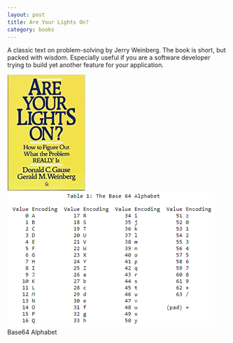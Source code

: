 ```yaml
---
layout: post
title: Are Your Lights On?
category: books
---
```


A classic text on problem-solving by Jerry Weinberg. The book is short, but packed with wisdom. Especially useful if you are a software developer trying to build yet another feature for your application.

<div class="book centered">
  <a target="_blank" href="/images/books/are_your_lights_on.jpeg">
    <img src="/images/books/are_your_lights_on.jpeg" alt="Are Your Lights On?">
  </a>
</div>  

<div class="random centered">
  <a target="_blank" href="/images/random/base64_encoding.png">
    <img src="/images/random/base64_encoding.png" alt="Base64 Encoding">
  </a>
  <div class="caption">Base64 Alphabet</div>
</div>

